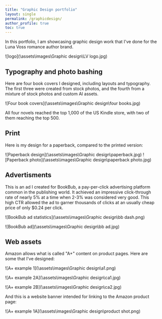 ```yaml
---
title: "Graphic Design portfolio"
layout: single
permalink: /graphicdesign/
author_profile: true
toc: true
---
```


In this portfolio, I am showcasing graphic design work that I've done for the Luna Voss romance author brand. 

![logo](\assets\images\Graphic design\LV logo.jpg)


## Typography and photo bashing

Here are four book covers I designed, including layouts and typography. The first three were created from stock photos, and the fourth from a mixture of stock photos and custom AI assets. 

![Four book covers](\assets\images\Graphic design\four books.jpg)

All four novels reached the top 1,000 of the US Kindle store, with two of them reaching the top 500. 

## Print

Here is my design for a paperback, compared to the printed version:

![Paperback design](\assets\images\Graphic design\paperback.jpg)
![Paperback photo](\assets\images\Graphic design\paperback photo.jpg)

## Advertisments 

This is an ad I created for BookBub, a pay-per-click advertising platform common in the publishing  world. It achieved an impressive click-through rate of nearly 5% at a time when 2-3% was considered very good. This high CTR allowed the ad to garner thousands of clicks at an usually cheap price of only $0.24 per click.

![BookBub ad statistics](\assets\images\Graphic design\bb dash.png)

![BookBub ad](\assets\images\Graphic design\bb ad.jpg)

## Web assets

Amazon allows what is called "A+" content on product pages. Here are some that I've designed:

![A+ example 1](\assets\images\Graphic design\a1.png)

![A+ example 2A](\assets\images\Graphic design\ca1.jpg)

![A+ example 2B](\assets\images\Graphic design\ca2.jpg)

And this is a website banner intended for linking to the Amazon product page:

![A+ example 1A](\assets\images\Graphic design\product shot.png)



